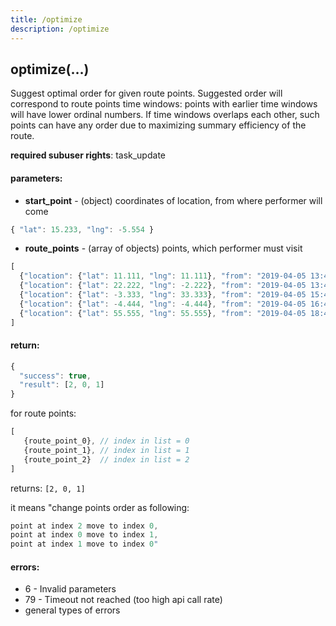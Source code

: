 ```yaml
---
title: /optimize
description: /optimize
---
```


## optimize(…)

Suggest optimal order for given route points. Suggested order will correspond to route points time windows:
points with earlier time windows will have lower ordinal numbers. If time windows overlaps each other, such
points can have any order due to maximizing summary efficiency of the route.

**required subuser rights**: task_update

#### parameters:

* **start_point** - (object) coordinates of location, from where performer will come
```js
{ "lat": 15.233, "lng": -5.554 }
```
* **route_points** - (array of objects) points, which performer must visit
```js
[
  {"location": {"lat": 11.111, "lng": 11.111}, "from": "2019-04-05 13:45:00", "to": "2019-04-05 14:00:00"},
  {"location": {"lat": 22.222, "lng": -2.222}, "from": "2019-04-05 13:45:00", "to": "2019-04-05 14:00:00"},
  {"location": {"lat": -3.333, "lng": 33.333}, "from": "2019-04-05 15:45:00", "to": "2019-04-05 16:00:00"},
  {"location": {"lat": -4.444, "lng": -4.444}, "from": "2019-04-05 16:45:00", "to": "2019-04-05 17:00:00"},
  {"location": {"lat": 55.555, "lng": 55.555}, "from": "2019-04-05 18:45:00", "to": "2019-04-05 19:00:00"}
]
```

#### return:

```js
{
  "success": true,
  "result": [2, 0, 1]
}
```

for route points:
```js
[
   {route_point_0}, // index in list = 0
   {route_point_1}, // index in list = 1
   {route_point_2}  // index in list = 2
]
```
returns:
``[2, 0, 1]``

it means "change points order as following:
```js
point at index 2 move to index 0,
point at index 0 move to index 1,
point at index 1 move to index 0"
```

#### errors:

*   6 - Invalid parameters
*   79 - Timeout not reached (too high api call rate)
*   general types of errors

